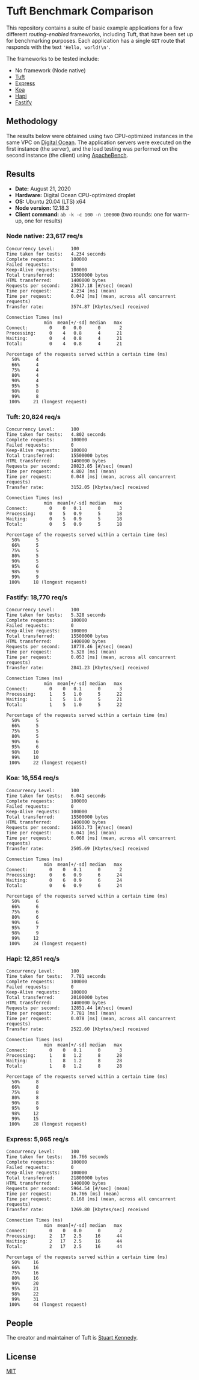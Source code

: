 # Tuft Benchmark Comparison

This repository contains a suite of basic example applications for a few different *routing-enabled* frameworks, including Tuft, that have been set up for benchmarking purposes. Each application has a single `GET` route that responds with the text `'Hello, world!\n'`.

The frameworks to be tested include:

* No framework (Node native)
* [Tuft](https://tuft.dev)
* [Express](https://expressjs.com)
* [Koa](https://koajs.com)
* [Hapi](https://hapi.dev)
* [Fastify](https://fastify.io)

## Methodology

The results below were obtained using two CPU-optimized instances in the same VPC on [Digital Ocean](https://www.digitalocean.com). The application servers were executed on the first instance (the server), and the load testing was performed on the second instance (the client) using [ApacheBench](http://httpd.apache.org/docs/2.4/programs/ab.html).

## Results

* **Date:** August 21, 2020
* **Hardware:** Digital Ocean CPU-optimized droplet
* **OS:** Ubuntu 20.04 (LTS) x64
* **Node version:** 12.18.3
* **Client command:** `ab -k -c 100 -n 100000` (two rounds: one for warm-up, one for results)

### Node native: 23,617 req/s
```
Concurrency Level:      100
Time taken for tests:   4.234 seconds
Complete requests:      100000
Failed requests:        0
Keep-Alive requests:    100000
Total transferred:      15500000 bytes
HTML transferred:       1400000 bytes
Requests per second:    23617.18 [#/sec] (mean)
Time per request:       4.234 [ms] (mean)
Time per request:       0.042 [ms] (mean, across all concurrent requests)
Transfer rate:          3574.87 [Kbytes/sec] received

Connection Times (ms)
              min  mean[+/-sd] median   max
Connect:        0    0   0.0      0       2
Processing:     0    4   0.8      4      21
Waiting:        0    4   0.8      4      21
Total:          0    4   0.8      4      21

Percentage of the requests served within a certain time (ms)
  50%      4
  66%      4
  75%      4
  80%      4
  90%      4
  95%      5
  98%      8
  99%      8
 100%     21 (longest request)
```

### Tuft: 20,824 req/s
```
Concurrency Level:      100
Time taken for tests:   4.802 seconds
Complete requests:      100000
Failed requests:        0
Keep-Alive requests:    100000
Total transferred:      15500000 bytes
HTML transferred:       1400000 bytes
Requests per second:    20823.85 [#/sec] (mean)
Time per request:       4.802 [ms] (mean)
Time per request:       0.048 [ms] (mean, across all concurrent requests)
Transfer rate:          3152.05 [Kbytes/sec] received

Connection Times (ms)
              min  mean[+/-sd] median   max
Connect:        0    0   0.1      0       3
Processing:     0    5   0.9      5      18
Waiting:        0    5   0.9      5      18
Total:          0    5   0.9      5      18

Percentage of the requests served within a certain time (ms)
  50%      5
  66%      5
  75%      5
  80%      5
  90%      5
  95%      6
  98%      9
  99%      9
 100%     18 (longest request)
```

### Fastify: 18,770 req/s
```
Concurrency Level:      100
Time taken for tests:   5.328 seconds
Complete requests:      100000
Failed requests:        0
Keep-Alive requests:    100000
Total transferred:      15500000 bytes
HTML transferred:       1400000 bytes
Requests per second:    18770.46 [#/sec] (mean)
Time per request:       5.328 [ms] (mean)
Time per request:       0.053 [ms] (mean, across all concurrent requests)
Transfer rate:          2841.23 [Kbytes/sec] received

Connection Times (ms)
              min  mean[+/-sd] median   max
Connect:        0    0   0.1      0       3
Processing:     1    5   1.0      5      22
Waiting:        1    5   1.0      5      21
Total:          1    5   1.0      5      22

Percentage of the requests served within a certain time (ms)
  50%      5
  66%      5
  75%      5
  80%      5
  90%      6
  95%      6
  98%     10
  99%     10
 100%     22 (longest request)
```

### Koa: 16,554 req/s
```
Concurrency Level:      100
Time taken for tests:   6.041 seconds
Complete requests:      100000
Failed requests:        0
Keep-Alive requests:    100000
Total transferred:      15500000 bytes
HTML transferred:       1400000 bytes
Requests per second:    16553.73 [#/sec] (mean)
Time per request:       6.041 [ms] (mean)
Time per request:       0.060 [ms] (mean, across all concurrent requests)
Transfer rate:          2505.69 [Kbytes/sec] received

Connection Times (ms)
              min  mean[+/-sd] median   max
Connect:        0    0   0.1      0       2
Processing:     0    6   0.9      6      24
Waiting:        0    6   0.9      6      24
Total:          0    6   0.9      6      24

Percentage of the requests served within a certain time (ms)
  50%      6
  66%      6
  75%      6
  80%      6
  90%      6
  95%      7
  98%      9
  99%     12
 100%     24 (longest request)
```

### Hapi: 12,851 req/s
```
Concurrency Level:      100
Time taken for tests:   7.781 seconds
Complete requests:      100000
Failed requests:        0
Keep-Alive requests:    100000
Total transferred:      20100000 bytes
HTML transferred:       1400000 bytes
Requests per second:    12851.44 [#/sec] (mean)
Time per request:       7.781 [ms] (mean)
Time per request:       0.078 [ms] (mean, across all concurrent requests)
Transfer rate:          2522.60 [Kbytes/sec] received

Connection Times (ms)
              min  mean[+/-sd] median   max
Connect:        0    0   0.1      0       3
Processing:     1    8   1.2      8      28
Waiting:        1    8   1.2      8      28
Total:          1    8   1.2      8      28

Percentage of the requests served within a certain time (ms)
  50%      8
  66%      8
  75%      8
  80%      8
  90%      8
  95%      9
  98%     12
  99%     15
 100%     28 (longest request)
```

### Express: 5,965 req/s
```
Concurrency Level:      100
Time taken for tests:   16.766 seconds
Complete requests:      100000
Failed requests:        0
Keep-Alive requests:    100000
Total transferred:      21800000 bytes
HTML transferred:       1400000 bytes
Requests per second:    5964.54 [#/sec] (mean)
Time per request:       16.766 [ms] (mean)
Time per request:       0.168 [ms] (mean, across all concurrent requests)
Transfer rate:          1269.80 [Kbytes/sec] received

Connection Times (ms)
              min  mean[+/-sd] median   max
Connect:        0    0   0.0      0       2
Processing:     2   17   2.5     16      44
Waiting:        2   17   2.5     16      44
Total:          2   17   2.5     16      44

Percentage of the requests served within a certain time (ms)
  50%     16
  66%     16
  75%     16
  80%     16
  90%     20
  95%     21
  98%     22
  99%     31
 100%     44 (longest request)
```

## People
The creator and maintainer of Tuft is [Stuart Kennedy](https://github.com/rav2040).

## License
[MIT](https://github.com/tuftjs/bench/blob/master/LICENSE)
